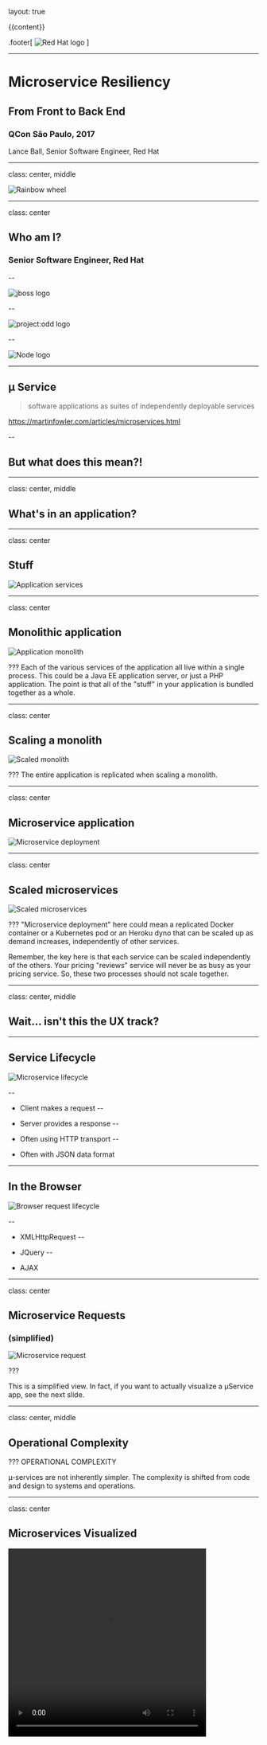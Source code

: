 layout: true

{{content}}

.footer[
  ![Red Hat logo](redhat-logo.jpg)
]

---
# Microservice Resiliency
## From Front to Back End


### QCon São Paulo, 2017

Lance Ball,
Senior Software Engineer,
Red Hat

---

class: center, middle

![Rainbow wheel](rainbow-wheel.jpg)

---

class: center

## Who am I?

### Senior Software Engineer, Red Hat

--

![jboss logo](jboss-logo.png)

--

![project:odd logo](projectodd-logo.png)

--

![Node logo](nodejs-logo-wide.png)

---

## µ Service


> software applications as suites of independently deployable services

https://martinfowler.com/articles/microservices.html

--

## But what does this mean?!

---
class: center, middle
## What's in an application?

---

class: center

## Stuff

![Application services](services.png)

---
class: center

## Monolithic application

![Application monolith](monolith.png)

???
Each of the various services of the application all live within a
single process. This could be a Java EE application server, or just
a PHP application. The point is that all of the "stuff" in your application
is bundled together as a whole.

---
class: center

## Scaling a monolith

![Scaled monolith](scaled-monolith.png)

???
The entire application is replicated when scaling a monolith.

---
class: center

## Microservice application

![Microservice deployment](microservice-deployment.png)

---
class: center

## Scaled microservices

![Scaled microservices](scaled-microservices.png)

???
"Microservice deployment" here could mean a replicated Docker container
or a Kubernetes pod or an Heroku dyno that can be scaled up as demand
increases, independently of other services.

Remember, the key here is that each service can be scaled independently
of the others. Your pricing "reviews" service will never be as busy as
your pricing service. So, these two processes should not scale together.

---
class: center, middle

## Wait... isn't this the UX track?

---
## Service Lifecycle

![Microservice lifecycle](lifecycle.png)

--

* Client makes a request
--

* Server provides a response
--

* Often using HTTP transport
--

* Often with JSON data format
---
## In the Browser

![Browser request lifecycle](browser-lifecycle.png)

--

* XMLHttpRequest
--

* JQuery
--

* AJAX
---
class: center

## Microservice Requests
### (simplified)

![Microservice request](microservice-request.png)

???

This is a simplified view.
In fact, if you want to actually visualize a µService app,
see the next slide.

---
class: center, middle

## Operational Complexity

???
OPERATIONAL COMPLEXITY

µ-services are not inherently simpler. The complexity is shifted
from code and design to systems and operations.

---

class: center

## Microservices Visualized

<video width="398" height="378" autoplay loop>
  <source src="https://video.twimg.com/tweet_video/C7sOlUjVYAEzz0y.mp4" type="video/mp4">

https://twitter.com/ThePracticalDev/status/845285541528719360

---

## Problems

--

* Timeouts

--

* Network saturation


--

* Programmer error

--

* Disk failure

--

* Transitive dependencies

???

If your application uses any kind of I/O

---

class: center

## Cascading failures

![Cascading failures](cascading-failure.png)

---

class: center, middle

![Sysiphus](giphy.gif)

---

# How to deal with all this

--

* Limit single points of failure

--

* Shed load when possible

--

* Provide fallback behavior

--

* Optimize failure discovery

---

## Circuit Breaker
--

* Calls that could fail are wrapped

--

* Circuit opens at a failure threshold

--

* Further calls short circuit for a while

--

* Later, circuit tries again and trips immediately if there is failure

---
class: middle, center

![Flow chart](flowchart.png)

---
class: middle, center

## Circuit State

![State](state.png)

---

## Async operation that could fail

```js
// Use JQuery to get cart info
$.get('http://mystore.com/cart')
  .then((json) => {
    // update the UI with JSON data
  })
  .catch((e) => {
    // oops something went wrong
   console.error(e);
  })
```

--

### Shed load when possible

???
This is fine, but it ignores the fact that the server may
be continually failing, and has no mechanism builtin to
allow for throttling back.

Fallback behavior could be implemented in the catch
clause, but may end up duplicating implementation of
the success condition.

---

## Aside - Promsies

```js
// Use JQuery to get cart info
$.get('http://mystore.com/cart')
* .then((json) => {
    // update the UI with JSON data
  })
* .catch((e) => {
    // oops something went wrong
   console.error(e);
  })
```
---

## Circuit Breaker Example

```js
// Use JQuery's ajax wrapper and circuit breaker
// defaults for failure threshold, timing, etc.
const circuit = circuitBreaker($.get);

circuit.fire('http://nodejs.org/dist/index.json')
  .then((json) => {
    // update the UI with JSON data
  })
  // on failure, just log to console
  .catch(console.error);
```

???

Doesn't look that much different than the original.
But this version allows your code to automatically
throttle requests to allow the server to recover.

Note the promise API in use here. What about callbacks?
Node uses callbacks everywhere...

---

## Circuit Breaker Example

```js
// Use JQuery's ajax wrapper and circuit breaker
// defaults for failure threshold, timing, etc.
*const circuit = circuitBreaker($.get);

circuit.fire('http://nodejs.org/dist/index.json')
  .then((json) => {
    // update the UI with JSON data
  })
  // on failure, just log to console
  .catch(console.error);
```

---

## Circuit Breaker Example

```js
// Use JQuery's ajax wrapper and circuit breaker
// defaults for failure threshold, timing, etc.
const circuit = circuitBreaker($.get);

*circuit.fire('http://nodejs.org/dist/index.json')
  .then((json) => {
    // update the UI with JSON data
  })
  // on failure, just log to console
  .catch(console.error);
```

---

## Promises vs. Callbacks

```js
// Wrap Node.js' fs.readFile as a promise-returning function
*const readFile = circuitBreaker.promisify(fs.readFile);

const circuit = circuitBreaker(readFile, options);

circuit.fire('./package.json', 'utf-8')
  .then(console.log)
  .catch(console.error);
```

???

Switch to terminal and do this example.
Use the error output to point out the need for a fallback

---

## Circuit Breaker Fallback

### Provides default behavior in case of error

```js
*circuit.fallback((file) => `Sorry, I can't read ${file}`);

// Fallback function is still a success case
circuit.fire('./package.json')
  .then((data) => console.log(`package.json: \n${data}`))
  .catch((err) => console.error(`ERR: ${err}`));
```

???
A circuit breaker's fallback is just a function. But you can also
supply a circuit as a fallback. Neat, huh?
---

## Circuit Breaker Fallback

### Provides default behavior in case of error

```js
circuit.fallback((file) => `Sorry, I can't read ${file}`);

// Fallback function is still a success case
*circuit.fire('./package.json')
  .then((data) => console.log(`package.json: \n${data}`))
  .catch((err) => console.error(`ERR: ${err}`));
```

???
Go back to the console to demonstrate this. But DO NOT USE MULTILINE.

---

## Caching
### Always returns the same value

```js
const now = circuitBreaker(Date, { cache: true });
```

--
```js
circuit.fire().then(console.log);
// Mon Apr 10 2017 12:10:26 GMT-0400 (EDT)
circuit.fire().then(console.log);
// Mon Apr 10 2017 12:10:26 GMT-0400 (EDT)
circuit.fire().then(console.log);
// Mon Apr 10 2017 12:10:26 GMT-0400 (EDT)
```

---

## When is this useful?

* Frequent hits, infrequent change
* E.g. username

```js
const username = circuitBreaker(fetchUsername, { cache: true });

// periodically clear the cache
setInterval(_ => username.clearCache(), 5000);
```

---

## Events

Circuit breakers are event emitters


```js
  // Update the UI specifically for timeout errors
*  circuit.on('timeout',
    () => $(element).prepend(
      mkNode(`${route} is taking too long to respond.`)));
```
--
<div style='float:left;width:50%'>
<ul class='events'>
  <li>`fire`</li>
  <li>`reject`</li>
  <li>`timeout`</li>
  <li>`success`</li>
  <li>`failure`</li>
</ul>
</div>

<div style='float:right;width:50%'>
<ul class='events'>
  <li>`open`</li>
  <li>`close`</li>
  <li>`halfOpen`</li>
  <li>`fallback`</li>
  <li>`snapshot`</li>
</ul>
</div>

---

## Status

```js
*// create a 10 sec window with 10 buckets of 1 sec
*const circuit = circuitBreaker(asyncFunc, {
*  rollingCountTimeout: 10000,
*  rollingCountBuckets: 10
*});

// status is calculated every time status is accessed
const status = circuit.status

// print the entire statistical window
console.log(status.window);

// print the rolling stats
console.log(status.stats);
```

---

## Status

```js
// create a 10 sec window with 10 buckets of 1 sec
const circuit = circuitBreaker(asyncFunc, {
  rollingCountTimeout: 10000,
  rollingCountBuckets: 10
});

*// status is calculated every time status is accessed
*const status = circuit.status

// print the entire statistical window
console.log(status.window);

// print the rolling stats
console.log(status.stats);
```

---
## Status

```js
// print the rolling stats
console.log(status.stats);

*// { failures: 3,
*//   fallbacks: 4,
*//   successes: 44,
*//   rejects: 4,
*//   fires: 48,
*//   timeouts: 1,
*//   cacheHits: 0,
*//   cacheMisses: 0 }

```

---

## Dashboard

![Hystrix Dashboard](dashboard-annoted-circuit-640.png)
<div class='right' style='font-size:small'>http://techblog.netflix.com/2012/12/hystrix-dashboard-and-turbine.html</div>

---
## Demo

---
class: center

## Thanks & Questions

<span class='left'>
http://lanceball.com/qcon-saopaulo-2017/<br/>
https://github.com/lance/qcon-saopaulo-2017<br/>
Twitter - @lanceball<br/>
GitHub - @lance
</span>

<span class='right'>
<img src='handsup.png' alt='questions'/>
</span>


